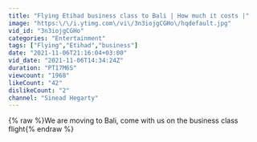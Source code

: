 ```yaml
---
title: "Flying Etihad business class to Bali | How much it costs |"
image: "https:\/\/i.ytimg.com\/vi\/3n3iojgCGHo\/hqdefault.jpg"
vid_id: "3n3iojgCGHo"
categories: "Entertainment"
tags: ["Flying","Etihad","business"]
date: "2021-11-06T21:16:04+03:00"
vid_date: "2021-11-06T14:34:24Z"
duration: "PT17M6S"
viewcount: "1968"
likeCount: "42"
dislikeCount: "2"
channel: "Sinead Hegarty"
---
```

{% raw %}We are moving to Bali, come with us on the business class flight{% endraw %}

